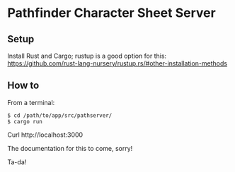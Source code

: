Pathfinder Character Sheet Server
=================================

Setup
-----
Install Rust and Cargo; rustup is a good option for this:
https://github.com/rust-lang-nursery/rustup.rs/#other-installation-methods

How to
------
From a terminal:
```
$ cd /path/to/app/src/pathserver/
$ cargo run
```

Curl http://localhost:3000

The documentation for this to come, sorry!

Ta-da!
